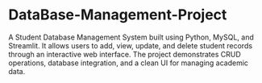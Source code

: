 # DataBase-Management-Project
A Student Database Management System built using Python, MySQL, and Streamlit. It allows users to add, view, update, and delete student records through an interactive web interface. The project demonstrates CRUD operations, database integration, and a clean UI for managing academic data.
